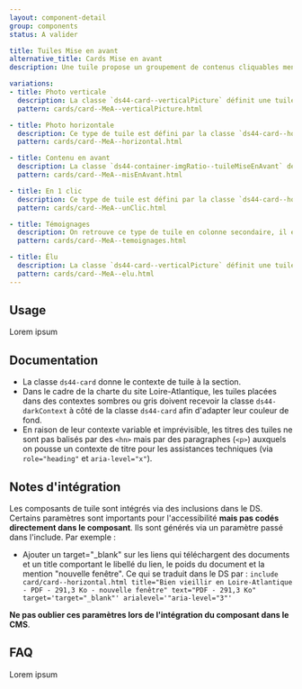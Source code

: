 ```yaml
---
layout: component-detail
group: components
status: A valider

title: Tuiles Mise en avant
alternative_title: Cards Mise en avant
description: Une tuile propose un groupement de contenus cliquables menant à un contenu détaillé. Il s'agit d'un lien hypertexte graphique et multi-contenu. Les tuiles de mise en avant représentent des tuiles que l'on retrouve dans le corps de page (sous forme de carrousel ou de bloc indépendant)

variations:
- title: Photo verticale
  description: La classe `ds44-card--verticalPicture` définit une tuile verticale prévue pour recevoir une image en en-tête.
  pattern: cards/card--MeA--verticalPicture.html

- title: Photo horizontale
  description: Ce type de tuile est défini par la classe `ds44-card--horizontal`. Elle présente (en général) une image sur la gauche et un contenu à droite.
  pattern: cards/card--MeA--horizontal.html

- title: Contenu en avant
  description: La classe `ds44-container-imgRatio--tuileMiseEnAvant` définit une tuile prévue pour recevoir un contenu mis en avant avec une image en en-tête et le descriptif dans un bloc interne à la couleur de la thématique. Pour changer la position du block interne, il suffit de changer la fin de la classe `ds44-blockAbsolute--bl` (bl bottom left. tl top left. br bottom right. tr top right)
  pattern: cards/card--MeA--misEnAvant.html

- title: En 1 clic
  description: Ce type de tuile est défini par la classe `ds44-card--horizontal`. Elle présente (en général) une image sur la gauche et un contenu à droite. On retrouve ce type de bloc d accès rapide en colonne secondaire.
  pattern: cards/card--MeA--unClic.html

- title: Témoignages
  description: On retrouve ce type de tuile en colonne secondaire, il est utilisé pour mettre en avant un témoignage ou une vidéo.
  pattern: cards/card--MeA--temoignages.html

- title: Élu
  description: La classe `ds44-card--verticalPicture` définit une tuile verticale prévue pour recevoir une image en en-tête de forme ronde et par la suite le descriptif de l élu.
  pattern: cards/card--MeA--elu.html
---
```


## Usage

Lorem ipsum

## Documentation

- La classe `ds44-card` donne le contexte de tuile à la section.
- Dans le cadre de la charte du site Loire-Atlantique, les tuiles placées dans des contextes sombres ou gris doivent recevoir la classe `ds44-darkContext` à côté de la classe `ds44-card` afin d'adapter leur couleur de fond.
- En raison de leur contexte variable et imprévisible, les titres des tuiles ne sont pas balisés par des `<hn>` mais par des paragraphes (`<p>`) auxquels on pousse un contexte de titre pour les assistances techniques (via `role="heading"` et `aria-level="x"`).

## Notes d'intégration

Les composants de tuile sont intégrés via des inclusions dans le DS. Certains paramètres sont importants pour l'accessibilité **mais pas codés directement dans le composant**. Ils sont générés via un paramètre passé dans l'include. Par exemple :
- Ajouter un target="_blank" sur les liens qui téléchargent des documents et un title comportant le libellé du lien, le poids du document et la mention "nouvelle fenêtre". Ce qui se traduit dans le DS par :
`include card/card--horizontal.html title="Bien vieillir en Loire-Atlantique - PDF - 291,3 Ko - nouvelle fenêtre" text="PDF - 291,3 Ko" target='target="_blank"' arialevel='"aria-level="3"'`

**Ne pas oublier ces paramètres lors de l'intégration du composant dans le CMS**.

## FAQ

Lorem ipsum
